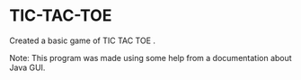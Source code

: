 # TIC-TAC-TOE
Created a basic game of TIC TAC TOE .

Note: This program was made using some help from a documentation about Java GUI.
